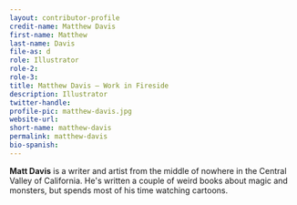 ```yaml
---
layout: contributor-profile
credit-name: Matthew Davis
first-name: Matthew
last-name: Davis
file-as: d
role: Illustrator
role-2:
role-3:
title: Matthew Davis — Work in Fireside
description: Illustrator
twitter-handle:
profile-pic: matthew-davis.jpg
website-url:
short-name: matthew-davis
permalink: matthew-davis
bio-spanish:
---
```

**Matt Davis** is a writer and artist from the middle of nowhere in the Central Valley of California. He's written a couple of weird books about magic and monsters, but spends most of his time watching cartoons.
